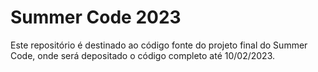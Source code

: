 # Summer Code 2023
Este repositório é destinado ao código fonte do projeto final do Summer Code, onde será depositado o código completo até 10/02/2023.
